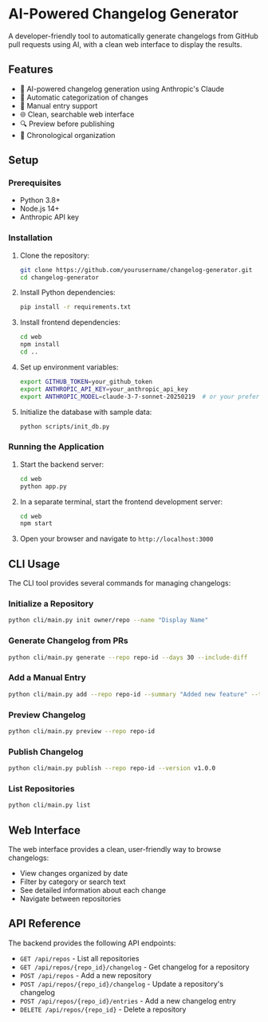 # AI-Powered Changelog Generator

A developer-friendly tool to automatically generate changelogs from GitHub pull requests using AI, with a clean web interface to display the results.

## Features

- 🤖 AI-powered changelog generation using Anthropic's Claude
- 🔄 Automatic categorization of changes
- 📝 Manual entry support
- 🌐 Clean, searchable web interface
- 🔍 Preview before publishing
- 📅 Chronological organization

## Setup

### Prerequisites

- Python 3.8+
- Node.js 14+
- Anthropic API key

### Installation

1. Clone the repository:
   ```bash
   git clone https://github.com/yourusername/changelog-generator.git
   cd changelog-generator
   ```

2. Install Python dependencies:
   ```bash
   pip install -r requirements.txt
   ```

3. Install frontend dependencies:
   ```bash
   cd web
   npm install
   cd ..
   ```

4. Set up environment variables:
   ```bash
   export GITHUB_TOKEN=your_github_token
   export ANTHROPIC_API_KEY=your_anthropic_api_key
   export ANTHROPIC_MODEL=claude-3-7-sonnet-20250219  # or your preferred model
   ```

5. Initialize the database with sample data:
   ```bash
   python scripts/init_db.py
   ```

### Running the Application

1. Start the backend server:
   ```bash
   cd web
   python app.py
   ```

2. In a separate terminal, start the frontend development server:
   ```bash
   cd web
   npm start
   ```

3. Open your browser and navigate to `http://localhost:3000`

## CLI Usage

The CLI tool provides several commands for managing changelogs:

### Initialize a Repository

```bash
python cli/main.py init owner/repo --name "Display Name"
```

### Generate Changelog from PRs

```bash
python cli/main.py generate --repo repo-id --days 30 --include-diff
```

### Add a Manual Entry

```bash
python cli/main.py add --repo repo-id --summary "Added new feature" --type feature
```

### Preview Changelog

```bash
python cli/main.py preview --repo repo-id
```

### Publish Changelog

```bash
python cli/main.py publish --repo repo-id --version v1.0.0
```

### List Repositories

```bash
python cli/main.py list
```

## Web Interface

The web interface provides a clean, user-friendly way to browse changelogs:

- View changes organized by date
- Filter by category or search text
- See detailed information about each change
- Navigate between repositories

## API Reference

The backend provides the following API endpoints:

- `GET /api/repos` - List all repositories
- `GET /api/repos/{repo_id}/changelog` - Get changelog for a repository
- `POST /api/repos` - Add a new repository
- `POST /api/repos/{repo_id}/changelog` - Update a repository's changelog
- `POST /api/repos/{repo_id}/entries` - Add a new changelog entry
- `DELETE /api/repos/{repo_id}` - Delete a repository